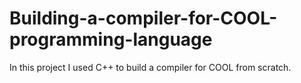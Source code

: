 # Building-a-compiler-for-COOL-programming-language
In this project I used C++ to build a compiler for COOL from scratch.
